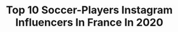 ---
title: Top 10 Soccer-Players Instagram Influencers In France In 2020
description: >-
  Find top soccer-players Instagram influencers in France in 2020. Most popular hashtags: #soccerplayer #confinement #soccer #restezchezvous.
platform: Instagram
profiles:
  - username: "thibautgarciaguitar"
    fullname: >-
      Thibaut Garcia
    location: "France"
    followers: 8328
    engagement: 777
    commentsToLikes: 0.013828
    id: ck5c1mk2wvhf40i11w1txui76
    verified: false
    hashtags: "#preparation, #devisee, #matinee, #smile"
  - username: "vivien_lavau"
    fullname: >-
      Vivien Lavau
    location: "France"
    followers: 18333
    engagement: 783
    commentsToLikes: 0.017002
    id: ck13623yk4doj0i19cc4pdecs
    verified: false
    hashtags: "#fiersdetrebleues, #cdm2019, #champion, #france"
  - username: "fredgoudonphotographe"
    fullname: >-
      Fred Goudon photographe
    location: "France"
    followers: 27867
    engagement: 232
    commentsToLikes: 0.028681
    id: ck135xerx3q1d0i19ni0lnxq8
    verified: false
    hashtags: "#boxe, #sixpacks, #blondbeard, #soccergoalie"
  - username: "pauldelecroix88"
    fullname: >-
      Paul Delecroix
    location: "France"
    followers: 2714
    engagement: 1505
    commentsToLikes: 0.091714
    id: ckap319k716y40i78hd32k53n
    verified: true
    hashtags: "#ensemble, #road, #sniper, #goodjob"
  - username: "xavier_samre"
    fullname: >-
      Xavier Samré
    location: "France"
    followers: 17380
    engagement: 560
    commentsToLikes: 0.023115
    id: ck5qd0zvqtar80i11klph8z99
    verified: false
    hashtags: "#muscularmen, #swimmingpool, #poolporn, #frenchboy"
  - username: "imanyeasy"
    fullname: >-
      Imany
    location: "France"
    followers: 55660
    engagement: 516
    commentsToLikes: 0.032969
    id: ck0w62c4n6l2q0i19q4m4brya
    verified: true
    hashtags: "#drive, #fans, #album, #challenge"
  - username: "franceo"
    fullname: >-
      France Ô
    location: "France"
    followers: 28951
    engagement: 3168
    commentsToLikes: 0.022430
    id: ck55me3n33qzk0i119xsnfwrt
    verified: true
    hashtags: "#handicapable, #oppression, #remerciements, #difference"
  - username: "kelleyoharauswnt"
    fullname: >-
      Kelley O’Hara & USWNT FAN
    location: "France"
    followers: 6144
    engagement: 835
    commentsToLikes: 0.003806
    id: ckaos5abyq5j30i78trvmqwbo
    verified: false
    hashtags: "#womeninsport, #header, #soccertraining, #soccergirl"
  - username: "bbrey.932"
    fullname: >-
      F. BREYTON 🤍
    location: "France"
    followers: 3225
    engagement: 4298
    commentsToLikes: 0.018413
    id: ckaova37o3oqx0i78eb8ukvm2
    verified: false
    hashtags: "#footballskills, #confinement, #soccerplayer, #gameweek"
  - username: "remi_maldo"
    fullname: >-
      Rémi Maldonado
    location: "France"
    followers: 3339
    engagement: 2945
    commentsToLikes: 0.034863
    id: ckap66oo1emr20i78r3ov0tks
    verified: false
    hashtags: "#marseillecity, #liguedeschampions, #sanson, #hilights"
---